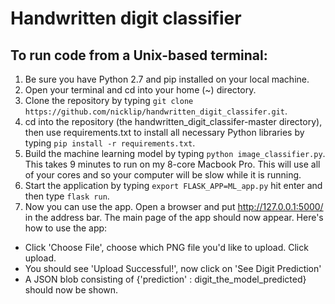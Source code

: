 # Handwritten digit classifier
## To run code from a Unix-based terminal:
1. Be sure you have Python 2.7 and pip installed on your local machine.
2. Open your terminal and cd into your home (~) directory.
3. Clone the repository by typing ```git clone https://github.com/nicklip/handwritten_digit_classifer.git```.
4. cd into the repository (the handwritten_digit_classifer-master directory), then use requirements.txt to install all necessary Python libraries by typing ```pip install -r requirements.txt```.
6. Build the machine learning model by typing ```python image_classifier.py```. This takes 9 minutes to run on my 8-core Macbook Pro. This will use all of your cores and so your computer will be slow while it is running.
7. Start the application by typing ```export FLASK_APP=ML_app.py``` hit enter and then type ```flask run```.
8. Now you can use the app. Open a browser and put http://127.0.0.1:5000/ in the address bar. The main page of the app should now appear. Here's how to use the app: 
  * Click 'Choose File', choose which PNG file you'd like to upload. Click upload.
  * You should see 'Upload Successful!', now click on 'See Digit Prediction'
  * A JSON blob consisting of {'prediction' :  digit_the_model_predicted} should now be shown. 